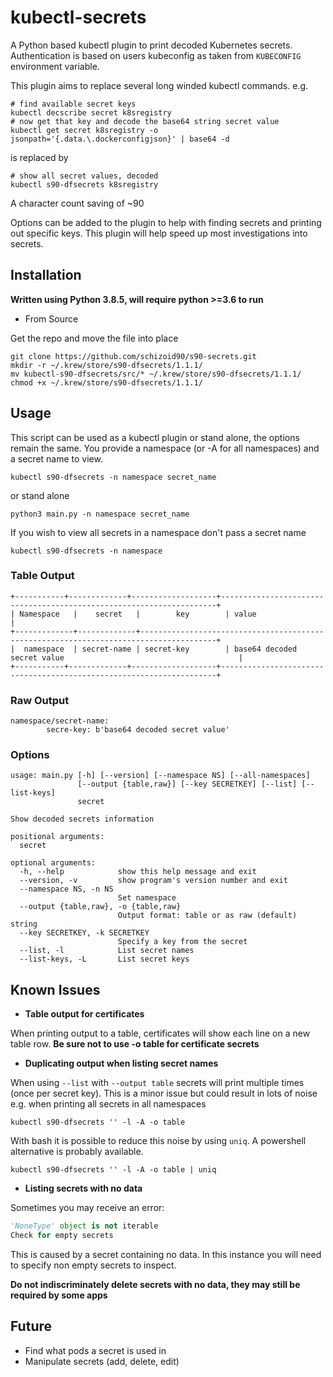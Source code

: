 # kubectl-secrets

A Python based kubectl plugin to print decoded Kubernetes secrets. Authentication is based on users kubeconfig as taken from `KUBECONFIG` environment variable.

This plugin aims to replace several long winded kubectl commands. e.g.

```
# find available secret keys
kubectl decscribe secret k8sregistry
# now get that key and decode the base64 string secret value
kubectl get secret k8sregistry -o jsonpath='{.data.\.dockerconfigjson}' | base64 -d
```

is replaced by

```
# show all secret values, decoded
kubectl s90-dfsecrets k8sregistry
```

A character count saving of ~90

Options can be added to the plugin to help with finding secrets and printing out specific keys. This plugin will help speed up most investigations into secrets.

## Installation

**Written using Python 3.8.5, will require python >=3.6 to run**

* From Source

Get the repo and move the file into place

```
git clone https://github.com/schizoid90/s90-secrets.git
mkdir -r ~/.krew/store/s90-dfsecrets/1.1.1/
mv kubectl-s90-dfsecrets/src/* ~/.krew/store/s90-dfsecrets/1.1.1/
chmod +x ~/.krew/store/s90-dfsecrets/1.1.1/
```

## Usage

This script can be used as a kubectl plugin or stand alone, the options remain the same. You provide a namespace (or -A for all namespaces) and a secret name to view.

```shell
kubectl s90-dfsecrets -n namespace secret_name
```

or stand alone

```shell
python3 main.py -n namespace secret_name
```

If you wish to view all secrets in a namespace don't pass a secret name

```shell
kubectl s90-dfsecrets -n namespace
```

### Table Output

```
+-----------+-------------+-------------------+---------------------------------------------------------------------+
| Namespace   |    secret   |        key        | value                                                             |
+-------------+-------------+---------------------------------------------------------------------------------------+
|  namespace  | secret-name | secret-key        | base64 decoded secret value                                       |
+-----------+-------------+-------------------+---------------------------------------------------------------------+
```

### Raw Output

```
namespace/secret-name:
        secre-key: b'base64 decoded secret value'
```

### Options

```
usage: main.py [-h] [--version] [--namespace NS] [--all-namespaces]
               [--output {table,raw}] [--key SECRETKEY] [--list] [--list-keys]
               secret

Show decoded secrets information

positional arguments:
  secret

optional arguments:
  -h, --help            show this help message and exit
  --version, -v         show program's version number and exit
  --namespace NS, -n NS
                        Set namespace
  --output {table,raw}, -o {table,raw}
                        Output format: table or as raw (default) string
  --key SECRETKEY, -k SECRETKEY
                        Specify a key from the secret
  --list, -l            List secret names
  --list-keys, -L       List secret keys
```

## Known Issues

* **Table output for certificates**

When printing output to a table, certificates will show each line on a new table row. **Be sure not to use -o table for certificate secrets**

* **Duplicating output when listing secret names**

When using `--list` with `--output table` secrets will print multiple times (once per secret key). This is a minor issue but could result in lots of noise e.g. when printing all secrets in all namespaces

```shell
kubectl s90-dfsecrets '' -l -A -o table
```

With bash it is possible to reduce this noise by using `uniq`. A powershell alternative is probably available.

```shell
kubectl s90-dfsecrets '' -l -A -o table | uniq
```

* **Listing secrets with no data**

Sometimes you may receive an error:

```python
'NoneType' object is not iterable
Check for empty secrets
```

This is caused by a secret containing no data. In this instance you will need to specify non empty secrets to inspect. 

**Do not indiscriminately delete secrets with no data, they may still be required by some apps**

## Future

* Find what pods a secret is used in
* Manipulate secrets (add, delete, edit)
